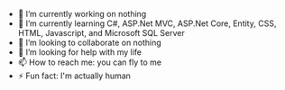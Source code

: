 - 🔭 I’m currently working on nothing
- 🌱 I’m currently learning C#, ASP.Net MVC, ASP.Net Core, Entity, CSS, HTML, Javascript, and Microsoft SQL Server
- 👯 I’m looking to collaborate on nothing
- 🤔 I’m looking for help with my life
- 📫 How to reach me: you can fly to me
- ⚡ Fun fact: I'm actually human 
